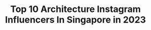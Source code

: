 ---
title: Top 10 Architecture Instagram Influencers In Singapore in 2023
description: >-
  Find top architecture Instagram influencers in Singapore in 2023. Most popular hashtags: #architecture #singapore #travel #beautifuldestinations.
platform: Instagram
hits: 17
text_top: Analyze the best Instagram accounts on inBeat.
text_bottom: Our database has 17 Instagram influencers like this in Singapore for you to collaborate.
profiles:
  - username: "sensorshift"
    fullname: >-
      Warren Liew | Singapore 🇸🇬
    bio: >-
      📷| Olympus OM-D E-M1 Mark III Architecture | Landscapes | Travels
    location: "Singapore"
    followers: 4246
    engagement: 1700
    commentsToLikes: 0.063328
    id: ck5chstwzref20i115spxmw5l
    verified: false
    hashtags: "#stayhomeffa20, #jordhammondffa, #discoverasr, #shapesofhome"
  - username: "k7scott"
    fullname: >-
      Kevin Scott
    bio: >-
      Architecture / Interiors / Concept
    location: "Singapore"
    followers: 5881
    engagement: 654
    commentsToLikes: 0.030004
    id: ck6tuqskxhvcq0j71lsg91ber
    verified: false
    hashtags: ""
  - username: "infinitepassport"
    fullname: >-
      Jessica Morales 🌙
    bio: >-
      Cebuana 🇵🇭/American 🇺🇸 Currently living in 🇯🇵 𝓬𝓲𝓽𝓲𝔃𝒆𝓷 𝓸𝒇 𝓽𝓱𝒆 𝔀𝓸𝓻𝓵𝓭🌏 ⠀⠀⠀ 📷 Sony A7III/📱IPhone 8/ Mavic Air
    location: "Singapore"
    followers: 5513
    engagement: 1365
    commentsToLikes: 0.058153
    id: ck5zpz5vitmin0i14c3r48h08
    verified: false
    hashtags: "#girlswhotravel, #prettylittletrips, #igworldclub, #wearetravelgirls"
  - username: "momentos_sg"
    fullname: >-
      Miguel
    bio: >-
      🏠 🇸🇬 SG Sony A7R II Business : DM Prints ⬇️⬇️
    location: "Singapore"
    followers: 54694
    engagement: 210
    commentsToLikes: 0.123832
    id: ck0w3kxh5txi90i19093lrrux
    verified: false
    hashtags: "#designboom, #archilovers, #architecturedose, #tv"
  - username: "simon.ong"
    fullname: >-
      Simon
    bio: >-
      Mobile Photography Singapore
    location: "Singapore"
    followers: 29029
    engagement: 153
    commentsToLikes: 0.039104
    id: ckap2if98yz230i789apkw37u
    verified: false
    hashtags: "#structure, #hellofrom, #arquitecturamx, #jj"
  - username: "jlron"
    fullname: >-
      J R
    bio: >-
      | artist • singapore 🇸🇬 • feel free to dm me | art + personal page • #jlyonart | thank you for following me : ) | psn/steam ≫ ukupon |
    location: "Singapore"
    followers: 16138
    engagement: 402
    commentsToLikes: 0.017909
    id: ck14kah2mokjn0i19kmtbsvk1
    verified: false
    hashtags: "#artwork, #architecturedrawing, #japanarchitecture, #sketching"
  - username: "highonmars"
    fullname: >-
      Aik Kai | Singapore 🇸🇬
    bio: >-
      For work 📩 Highonmars1@gmail.com 👾
    location: "Singapore"
    followers: 50868
    engagement: 529
    commentsToLikes: 0.028034
    id: ck0w0s0lafr340i195ua338md
    verified: false
    hashtags: "#milliondollarvisuals, #living, #agameoftones, #hsdailyfeature"
  - username: "marzabophoto"
    fullname: >-
      TravelZabo
    bio: >-
      Snapshoter - only my own pictures Travel 🌏🛄 Sunsetlover..🌅 Aviationlover..✈✈ @1200mmf13 Favorites destination's UAE & Asia 🇦🇪🇲🇾🇹🇭🇻🇳🇯🇵 ✌
    location: "Singapore"
    followers: 6510
    engagement: 827
    commentsToLikes: 0.015455
    id: ck13d83y845rj0i19z12hwq9x
    verified: false
    hashtags: "#amazing, #uae, #mydubai, #ladigue"
  - username: "crummbcakes"
    fullname: >-
      Crummb
    bio: >-
      ▫️Wedding cakes. ▫️Cake decorating tutorials. ▫️Quality tools designed by a cake artist. Free shipping worldwide.
    location: "Singapore"
    followers: 63743
    engagement: 316
    commentsToLikes: 0.022180
    id: ck5qcc55opunr0i11rvw62kze
    verified: false
    hashtags: "#architecture, #sgweddingcake, #cakedesign, #moderncake"
  - username: "singaporetoday"
    fullname: >-
      @SINGAPORETODAY Singapore
    bio: >-
      ***Singapore is not a city, it's a world. TAG #THISISSINGAPORE mail : singaporegram@gmail.com ***Watch Singapore's story unfold beautifully
    location: "Singapore"
    followers: 65079
    engagement: 295
    commentsToLikes: 0.008956
    id: ck15rqasz95qk0i19z41lpgek
    verified: false
    hashtags: "#stayhealthy, #travel, #hotel, #instagram"
---